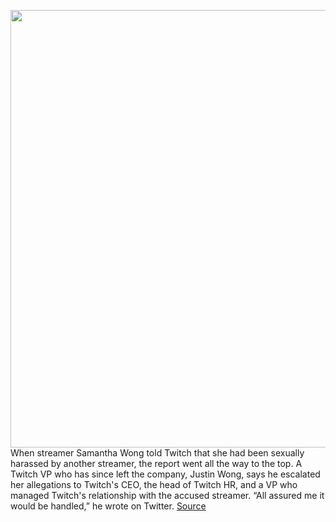 <img src='https://cdn.vox-cdn.com/thumbor/NJHqdVxsZyTjzIXUSCeoD1dBxTg=/0x0:2040x1360/1200x675/filters:focal(857x517:1183x843)/cdn.vox-cdn.com/uploads/chorus_image/image/66982678/acastro_190923_twitch_0004.0.0.jpg' width='700px' /><br/>
When streamer Samantha Wong told Twitch that she had been sexually harassed by another streamer, the report went all the way to the top. A Twitch VP who has since left the company, Justin Wong, says he escalated her allegations to Twitch's CEO, the head of Twitch HR, and a VP who managed Twitch's relationship with the accused streamer. “All assured me it would be handled,” he wrote on Twitter.
<a href='https://www.theverge.com/2020/6/25/21303185/twitch-sexual-harassment-assault-permanent-bans-streamers'> Source <a/>